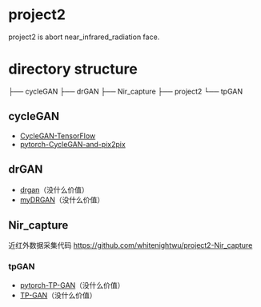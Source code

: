 # project2
project2 is abort near_infrared_radiation face.

# directory structure
├── cycleGAN
├── drGAN
├── Nir_capture
├── project2
└── tpGAN


## cycleGAN
- [CycleGAN-TensorFlow](https://github.com/whitenightwu/CycleGAN-TensorFlow)
- [pytorch-CycleGAN-and-pix2pix](https://github.com/whitenightwu/pytorch-CycleGAN-and-pix2pix)

## drGAN
- [drgan](https://github.com/mx54039q/drgan)（没什么价值）
- [myDRGAN](https://github.com/Sampson-Lee/myDRGAN.git)（没什么价值）

## Nir_capture
近红外数据采集代码
https://github.com/whitenightwu/project2-Nir_capture

### tpGAN
- [pytorch-TP-GAN](https://github.com/iwtw/pytorch-TP-GAN.git)（没什么价值）
- [TP-GAN](https://github.com/HRLTY/TP-GAN.git)（没什么价值）
